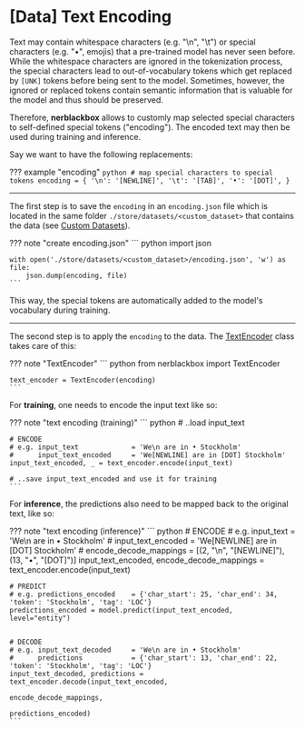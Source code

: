 # [Data] Text Encoding

Text may contain whitespace characters (e.g. "\n", "\t") or special characters (e.g. "•", emojis) that a pre-trained model has never seen before. 
While the whitespace characters are ignored in the tokenization process, the special characters lead to out-of-vocabulary tokens which get replaced by 
``[UNK]`` tokens before being sent to the model. 
Sometimes, however, the ignored or replaced tokens contain semantic information 
that is valuable for the model and thus should be preserved.

Therefore, **nerblackbox** allows to customly map selected special characters to self-defined special tokens ("encoding"). 
The encoded text may then be used during training and inference.

Say we want to have the following replacements:

??? example "encoding"
    ``` python
    # map special characters to special tokens
    encoding = {
        '\n': '[NEWLINE]',
        '\t': '[TAB]',
        '•': '[DOT]',
    }
    ```

--------
The first step is to save the `encoding` in an `encoding.json` file
which is located in the same folder ``./store/datasets/<custom_dataset>`` that contains the data 
(see [Custom Datasets](../../usage/datasets_and_models/#custom-datasets)).

??? note "create encoding.json"
    ``` python
    import json

    with open('./store/datasets/<custom_dataset>/encoding.json', 'w') as file:
        json.dump(encoding, file)
    ```

This way, the special tokens are automatically added to the model's vocabulary during training.


--------
The second step is to apply the `encoding` to the data. 
The [TextEncoder](../../python_api/text_encoder) class 
takes care of this:

??? note "TextEncoder"
    ``` python
    from nerblackbox import TextEncoder

    text_encoder = TextEncoder(encoding)
    ```

For **training**, one needs to encode the input text like so:

??? note "text encoding (training)"
    ``` python
    # ..load input_text 

    # ENCODE
    # e.g. input_text             = 'We\n are in • Stockholm' 
    #      input_text_encoded     = 'We[NEWLINE] are in [DOT] Stockholm'
    input_text_encoded, _ = text_encoder.encode(input_text)  

    # ..save input_text_encoded and use it for training
    ```

For **inference**, the predictions also need to be mapped back to the original text, like so:

??? note "text encoding (inference)"
    ``` python
    # ENCODE
    # e.g. input_text             = 'We\n are in • Stockholm'
    #      input_text_encoded     = 'We[NEWLINE] are in [DOT] Stockholm'
    #      encode_decode_mappings = [(2, "\n", "[NEWLINE]"), (13, "•", "[DOT]")]
    input_text_encoded, encode_decode_mappings = text_encoder.encode(input_text)


    # PREDICT
    # e.g. predictions_encoded    = {'char_start': 25, 'char_end': 34, 'token': 'Stockholm', 'tag': 'LOC'}
    predictions_encoded = model.predict(input_text_encoded, level="entity")


    # DECODE
    # e.g. input_text_decoded     = 'We\n are in • Stockholm' 
    #      predictions            = {'char_start': 13, 'char_end': 22, 'token': 'Stockholm', 'tag': 'LOC'}
    input_text_decoded, predictions = text_encoder.decode(input_text_encoded,
                                                          encode_decode_mappings,
                                                          predictions_encoded)
    ```
